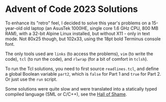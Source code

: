 # Advent of Code 2023 Solutions

To enhance its "retro" feel, I decided to solve this year's
problems on a 15-year-old old laptop (an AsusTek 1000HE, single
core 1.6 GHz CPU, 800 MB RAM), with a 32-bit Alpine Linux
installed, but without X11 - only in text mode. Not 80x25
though, but 102x33, using the 18pt bold Terminus console font.

The only tools used are `links` (to access the problems), `vim`
(to write the code), `tcl` (to run the code), and `rlwrap` (for
a bit of comfort in `tclsh`).

To run the Tcl solutions, you need to first source
`readlines.tcl`, and define a global Boolean variable `part2`,
which is `false` for Part 1 and `true` for Part 2. Or just use
the `run` script.

Some solutions were quite slow and were translated into a
statically typed compiled language (SML or C/C++), see the
[Hall of Shame](hall-of-shame.txt).
